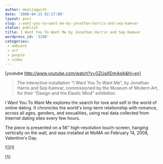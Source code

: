 ```yaml
---
author: dealingwith
date: '2008-04-23 02:17:00'
layout: post
slug: i-want-you-to-want-me-by-jonathan-harris-and-sep-kamvar
status: publish
title: I Want You To Want Me by Jonathan Harris and Sep Kamvar
wordpress_id: '3198'
categories:
 - ambient
 - art
 - people
 - video
---
```


[youtube http://www.youtube.com/watch?v=GZUaXDm4qik&hl=en]

> The interactive installation "I Want You To Want Me", by Jonathan Harris and
Sep Kamvar, commissioned by the Museum of Modern Art, for their "Design and
the Elastic Mind" exhibition.


I Want You To Want Me explores the search for love and self in the world of
online dating. It chronicles the world's long-term relationship with romance,
across all ages, genders, and sexualities, using real data collected from
Internet dating sites every few hours.


The piece is presented on a 56" high-resolution touch-screen, hanging
vertically on the wall, and was installed at MoMA on February 14, 2008,
Valentine's Day.

![][1]

   [1]:

